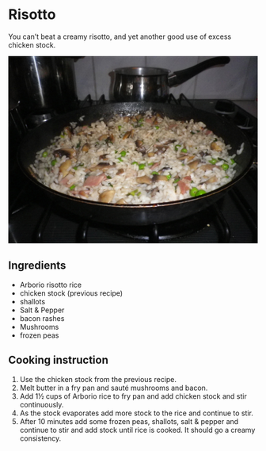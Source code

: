 # Risotto

You can’t beat a creamy risotto, and yet another good use of excess chicken stock.

![Risotto](images/risotto-mushroom-bacon.jpg)

## Ingredients

- Arborio risotto rice
- chicken stock (previous recipe)
- shallots
- Salt & Pepper
- bacon rashes
- Mushrooms
- frozen peas
                
## Cooking instruction
1. Use the chicken stock from the previous recipe.
2. Melt butter in a fry pan and sauté mushrooms and bacon.
3. Add 1½ cups of Arborio rice to fry pan and add chicken stock and stir continuously.
4. As the stock evaporates add more stock to the rice and continue to stir.
5. After 10 minutes add some frozen peas, shallots, salt & pepper and continue to stir and add stock until rice is cooked.  It should go a creamy consistency. 
